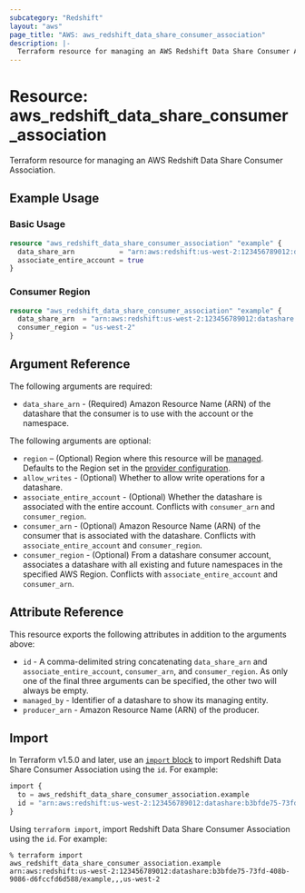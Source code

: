 ```yaml
---
subcategory: "Redshift"
layout: "aws"
page_title: "AWS: aws_redshift_data_share_consumer_association"
description: |-
  Terraform resource for managing an AWS Redshift Data Share Consumer Association.
---
```

# Resource: aws_redshift_data_share_consumer_association

Terraform resource for managing an AWS Redshift Data Share Consumer Association.

## Example Usage

### Basic Usage

```terraform
resource "aws_redshift_data_share_consumer_association" "example" {
  data_share_arn           = "arn:aws:redshift:us-west-2:123456789012:datashare:b3bfde75-73fd-408b-9086-d6fccfd6d588/example"
  associate_entire_account = true
}
```

### Consumer Region

```terraform
resource "aws_redshift_data_share_consumer_association" "example" {
  data_share_arn  = "arn:aws:redshift:us-west-2:123456789012:datashare:b3bfde75-73fd-408b-9086-d6fccfd6d588/example"
  consumer_region = "us-west-2"
}
```

## Argument Reference

The following arguments are required:

* `data_share_arn` - (Required) Amazon Resource Name (ARN) of the datashare that the consumer is to use with the account or the namespace.

The following arguments are optional:

* `region` – (Optional) Region where this resource will be [managed](https://docs.aws.amazon.com/general/latest/gr/rande.html#regional-endpoints). Defaults to the Region set in the [provider configuration](https://registry.terraform.io/providers/hashicorp/aws/latest/docs#aws-configuration-reference).
* `allow_writes` - (Optional) Whether to allow write operations for a datashare.
* `associate_entire_account` - (Optional) Whether the datashare is associated with the entire account. Conflicts with `consumer_arn` and `consumer_region`.
* `consumer_arn` - (Optional) Amazon Resource Name (ARN) of the consumer that is associated with the datashare. Conflicts with `associate_entire_account` and `consumer_region`.
* `consumer_region` - (Optional) From a datashare consumer account, associates a datashare with all existing and future namespaces in the specified AWS Region. Conflicts with `associate_entire_account` and `consumer_arn`.

## Attribute Reference

This resource exports the following attributes in addition to the arguments above:

* `id` - A comma-delimited string concatenating `data_share_arn` and `associate_entire_account`, `consumer_arn`, and `consumer_region`. As only one of the final three arguments can be specified, the other two will always be empty.
* `managed_by` - Identifier of a datashare to show its managing entity.
* `producer_arn` - Amazon Resource Name (ARN) of the producer.

## Import

In Terraform v1.5.0 and later, use an [`import` block](https://developer.hashicorp.com/terraform/language/import) to import Redshift Data Share Consumer Association using the `id`. For example:

```terraform
import {
  to = aws_redshift_data_share_consumer_association.example
  id = "arn:aws:redshift:us-west-2:123456789012:datashare:b3bfde75-73fd-408b-9086-d6fccfd6d588/example,,,us-west-2"
}
```

Using `terraform import`, import Redshift Data Share Consumer Association using the `id`. For example:

```console
% terraform import aws_redshift_data_share_consumer_association.example arn:aws:redshift:us-west-2:123456789012:datashare:b3bfde75-73fd-408b-9086-d6fccfd6d588/example,,,us-west-2
```
